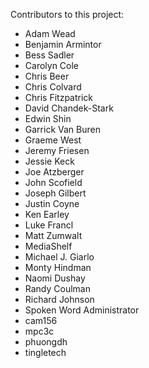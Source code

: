Contributors to this project:

*  Adam Wead
*  Benjamin Armintor
*  Bess Sadler
*  Carolyn Cole
*  Chris Beer
*  Chris Colvard
*  Chris Fitzpatrick
*  David Chandek-Stark
*  Edwin Shin
*  Garrick Van Buren
*  Graeme West
*  Jeremy Friesen
*  Jessie Keck
*  Joe Atzberger
*  John Scofield
*  Joseph Gilbert
*  Justin Coyne
*  Ken Earley
*  Luke Francl
*  Matt Zumwalt
*  MediaShelf
*  Michael J. Giarlo
*  Monty Hindman
*  Naomi Dushay
*  Randy Coulman
*  Richard Johnson
*  Spoken Word Administrator
*  cam156
*  mpc3c
*  phuongdh
*  tingletech

